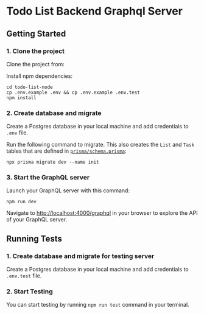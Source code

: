 # Todo List  Backend Graphql Server

## Getting Started
### 1. Clone the project 
Clone the project from: 

Install npm dependencies:

```
cd todo-list-node
cp .env.example .env && cp .env.example .env.test
npm install
```

### 2. Create database and migrate

Create a Postgres database in your local machine and add credentials to ```.env``` file.

Run the following command to migrate. This also creates the `List` and `Task` tables that are defined in [`prisma/schema.prisma`](./prisma/schema.prisma):

```
npx prisma migrate dev --name init
```

### 3. Start the GraphQL server

Launch your GraphQL server with this command:

```
npm run dev
```

Navigate to [http://localhost:4000/graphql](http://localhost:4000/graphql) in your browser to explore the API of your GraphQL server.

## Running Tests

### 1. Create database and migrate for testing server

Create a Postgres database in your local machine and add credentials to ```.env.test``` file.

### 2. Start Testing

You can start testing by running ```npm run test``` command in your terminal.

